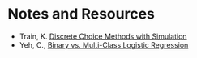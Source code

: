 # Notes and Resources

- Train, K. [Discrete Choice Methods with Simulation](https://eml.berkeley.edu/books/choice2.html)
- Yeh, C., [Binary vs. Multi-Class Logistic Regression](https://chrisyeh96.github.io/2018/06/11/logistic-regression.html)
